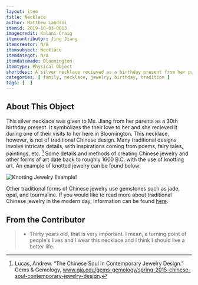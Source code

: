 ```yaml
---
layout: item
title: Necklace
author: Matthew Landini
itemid: 2019-10-03-0013
imagecredit: Kalani Craig
itemcontributor: Jing Jiang
itemcreator: N/A
itemsubject: Necklace
itemdategot: N/A
itemdatemade: Bloomington
itemtype: Physical Object
shortdesc: A silver necklace recieved as a birthday present from her parents in China
categories: [ family, necklace, jewelry, birthday, tradition ]
tags: [  ]
---
```

## About This Object

This silver necklace was given to Ms. Jiang from her parents as a 30th birthday present. It symbolizes the their love to her and she recieved it during one of their visits to her here in Bloomington. This necklace, however, is not of traditional Chinese design. Many traditional designs involve intricate details, with inspirations coming from poems, fairy tales, paintings, etc. [^1] Some details and methods of creating Chinese jewelry and other forms of art date back to roughly 1600 B.C. with the use of knotting art. An example of knotted jewelry can be found below:

![Knotting Jewelry Example](/IUBHistoryHarvest/assets/images/knotting_example.jpg)!

Other traditional forms of Chinese jewelry use gemstones such as jade, opal, and tourmaline. If you would like to read more about traditional Chinese jewelry in the modern day, information can be found [here](https://www.gia.edu/gems-gemology/spring-2015-chinese-soul-contemporary-jewelry-design).

## From the Contributor

>* Thirty years old, that is very important. I mean, a turning point of people's lives and I wear this necklace and I think I should live a better life.

[^1]: Lucas, Andrew. “The Chinese Soul in Contemporary Jewelry Design.” Gems & Gemology, www.gia.edu/gems-gemology/spring-2015-chinese-soul-contemporary-jewelry-design.
